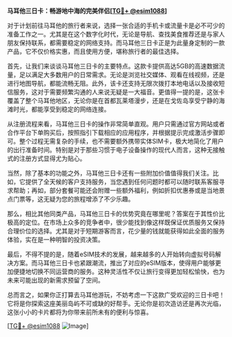 **马耳他三日卡：畅游地中海的完美伴侣[[TG💪+ @esim1088](https://t.me/s/esim1088)]**

对于计划前往马耳他的旅行者来说，选择一张合适的手机卡或流量卡是必不可少的准备工作之一。尤其是在这个数字化时代，无论是导航、查找美食推荐还是与家人朋友保持联系，都需要稳定的网络支持。而马耳他三日卡正是为此量身定制的一款产品，它不仅价格实惠，而且使用方便，堪称旅行者的最佳选择。

首先，让我们来谈谈马耳他三日卡的主要特点。这款卡提供高达5GB的高速数据流量，足以满足大多数用户的日常需求。无论是浏览社交媒体、观看在线视频，还是进行地图导航，都能流畅无阻。此外，该卡还支持无限次拨打本地电话以及接收短信服务，这对于需要频繁沟通的人来说无疑是一大福音。更值得一提的是，这张卡覆盖了整个马耳他地区，无论你是在首都瓦莱塔漫步，还是在戈佐岛享受宁静的海滩时光，都能享受到稳定的网络连接。

从注册流程来看，马耳他三日卡的操作非常简单直观。用户只需通过官方网站或者合作平台下单购买后，按照指引下载相应的应用程序，并根据提示完成激活步骤即可。整个过程无需复杂的手续，也不需要额外携带实体SIM卡，极大地简化了用户的出行准备时间。特别是对于那些习惯于电子设备操作的现代人而言，这种无接触式的注册方式显得尤为贴心。

当然，除了基本的功能之外，马耳他三日卡还有一些附加价值值得我们关注。比如，它提供了全天候的客户支持服务，当您遇到任何问题时都可以随时联系客服寻求帮助；再如，部分套餐可能还会附赠一些额外福利，例如折扣优惠券或是当地景点门票等，这无疑为您的旅程增添了不少乐趣。

那么，相比其他同类产品，马耳他三日卡的优势究竟在哪里呢？答案在于其性价比极高的定位。在市场上众多的竞争者中，很少能找到像这样既保证优质服务又保持合理价位的选择。尤其是对于短期游客而言，花少量的钱就能获得如此全面的服务体验，实在是一种明智的投资决策。

最后，不得不提的是，随着eSIM技术的发展，越来越多的人开始转向虚拟号码解决方案。而马耳他三日卡也紧跟潮流，推出了对应的eSIM版本，使得用户能够更加便捷地切换不同运营商的服务。这种灵活性不仅让旅行变得更加轻松愉快，也为未来可能出现的新需求预留了空间。

总而言之，如果你正打算去马耳他游玩，不妨考虑一下这款广受欢迎的三日卡吧！它将是你探索这座美丽岛屿不可或缺的好帮手。无论你是初次造访还是再次光临，这张小小的卡片都将为你带来前所未有的便利与惊喜。

[[TG💪+ @esim1088](https://t.me/s/esim1088) ![Image](https://i.postimg.cc/4NQfJmqS/Snipaste-2025-05-13-00-14-12.png)]